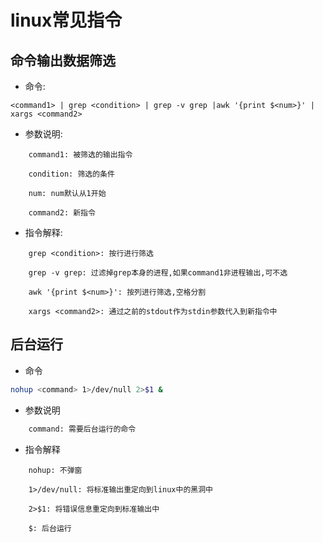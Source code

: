 # linux常见指令

## 命令输出数据筛选

* 命令:

```Shell script
<command1> | grep <condition> | grep -v grep |awk '{print $<num>}' | xargs <command2>
```

* 参数说明:

```text
    command1: 被筛选的输出指令
    
    condition: 筛选的条件

    num: num默认从1开始

    command2: 新指令
```

* 指令解释:
  
```text
    grep <condition>: 按行进行筛选
    
    grep -v grep: 过滤掉grep本身的进程,如果command1非进程输出,可不选

    awk '{print $<num>}': 按列进行筛选,空格分割

    xargs <command2>: 通过之前的stdout作为stdin参数代入到新指令中
```

## 后台运行

* 命令

```bash
nohup <command> 1>/dev/null 2>$1 &
```
* 参数说明

```bash
    command: 需要后台运行的命令
```
* 指令解释

```text
    nohup: 不弹窗
    
    1>/dev/null: 将标准输出重定向到linux中的黑洞中
    
    2>$1: 将错误信息重定向到标准输出中
    
    $: 后台运行
```
